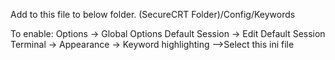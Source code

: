 Add to this file to below folder.
(SecureCRT Folder)/Config/Keywords

To enable: Options -> Global Options
Default Session -> Edit Default Session
Terminal -> Appearance -> Keyword highlighting —>Select this ini file
